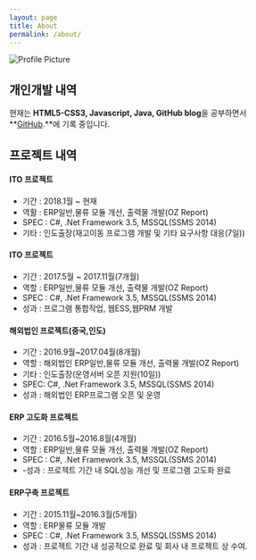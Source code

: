 ```yaml
---
layout: page
title: About
permalink: /about/
---
```


<img src="{{ site.baseurl }}/assets/KimYongjun.jpg" title="Profile Picture" class="profile">

## 개인개발 내역

현재는 **HTML5-CSS3, Javascript, Java, GitHub blog**을 공부하면서 **[GitHub](https://github.com/KimYongjun413).**에 기록 중입니다.

## 프로젝트 내역

#### ITO 프로젝트
- 기간 : 2018.1월 ~ 현재
- 역활 : ERP일반,물류 모듈 개선, 출력물 개발(OZ Report)
- SPEC : C#, .Net Framework 3.5, MSSQL(SSMS 2014)
- 기타 : 인도출장(재고이동 프로그램 개발 및 기타 요구사항 대응(7일))

#### ITO 프로젝트
- 기간 : 2017.5월 ~ 2017.11월(7개월)
- 역할 : ERP일반,물류 모듈 개선, 출력물 개발(OZ Report)
- SPEC : C#, .Net Framework 3.5, MSSQL(SSMS 2014)
- 성과 : 프로그램 통합작업, 웹ESS,웹PRM 개발

#### 해외법인 프로젝트(중국,인도)
- 기간 : 2016.9월~2017.04월(8개월)
- 역할 : 해외법인 ERP일반,물류 모듈 개선, 출력물 개발(OZ Report)
- 기타 : 인도출장(운영서버 오픈 지원(10일))
- SPEC: C#, .Net Framework 3.5, MSSQL(SSMS 2014)
- 성과 : 해외법인 ERP프로그램 오픈 및 운영

#### ERP 고도화 프로젝트
- 기간 : 2016.5월~2016.8월(4개월)
- 역할 : ERP일반,물류 모듈 개선, 출력물 개발(OZ Report)
- SPEC : C#, .Net Framework 3.5, MSSQL(SSMS 2014)
- -성과 : 프로젝트 기간 내 SQL성능 개선 및 프로그램 고도화 완료

#### ERP구축 프로젝트
- 기간 : 2015.11월~2016.3월(5개월)
- 역할 : ERP물류 모듈 개발
- SPEC : C#, .Net Framework 3.5, MSSQL(SSMS 2014)
- 성과 : 프로젝트 기간 내 성공적으로 완료 및 회사 내 프로젝트 상 수여.

[centrarium]: https://github.com/bencentra/centrarium
[bencentra]: http://bencentra.com
[jekyll]: https://github.com/jekyll/jekyll

